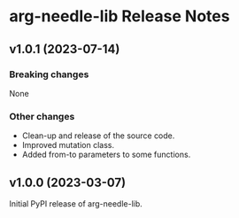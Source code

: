 # arg-needle-lib Release Notes


## v1.0.1 (2023-07-14)

### Breaking changes

None

### Other changes

- Clean-up and release of the source code.
- Improved mutation class.
- Added from-to parameters to some functions.


## v1.0.0 (2023-03-07)

Initial PyPI release of arg-needle-lib.
